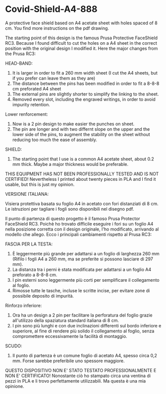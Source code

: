 # Covid-Shield-A4-888
A protective face shield based on A4 acetate sheet with holes spaced of 8 cm. You find more instructions on the pdf drawing.

The starting point of this design is the famous Prusa Protective FaceShield RC3. Because I found difficult to cut the holes on a A4 sheet in the correct position with the original design I modified it.
Here the major changes from the Prusa RC3:

HEAD-BAND:
1) It is larger in order to fit a 260 mm width sheet (I cut the A4 sheets, but if you prefer can leave them as they are)
2) The distance between the pins has been modified in order to fit a 8-8-8 cm preforated A4 sheet
3) The external pins are slightly shorter to simplify the linking to the sheet.
4) Removed every slot, including the engraved writings, in order to avoid impurity retention.

Lower renforcement:
1) Now is a 2 pin design to make easier the punches on sheet.
2) The pin are longer and with two differnt slope on the upper and the lower side of the pins, to augment the stability on the sheet without reducing too much the ease of assembly.

SHIELD:
1) The starting point that I use is a common A4 acetate sheet, about 0.2 mm thick. Maybe a major thickness would be preferable.

THIS EQUIPMENT HAS NOT BEEN PROFESSIONALLY TESTED AND IS NOT CERTIFIED! Nevertheless I printed about twenty pieces in PLA and I find it usable, but this is just my opinion.

VERSIONE ITALIANA: 

 Visiera protettiva basata su foglio A4 in acetato con fori distanziati di 8 cm. Le istruzioni per tagliare i fogli sono disponibili     nel disegno pdf.

Il punto di partenza di questo progetto è il famoso Prusa Protector FaceShield RC3. Poichè ho trovato difficile eseguire i fori su un foglio A4 nella posizione corretta con il design originale, l'ho modificato, arrivando al modello che allego.
Ecco i principali cambiamenti rispetto al Prusa RC3:

FASCIA PER LA TESTA:
1) È leggermente più grande per adattarsi a un foglio di larghezza 260 mm (Rifilo i fogli A4 a 260 mm, ma se preferite si possono lasciare di 297 mm).
2) La distanza tra i perni è stata modificata per adattarsi a un foglio A4 preforato a 8-8-8 cm.
3) I pin esterni sono leggermente più corti per semplificare il collegamento al foglio.
4) Rimosse tutte le tasche, incluse le scritte incise, per evitare zone di possibile deposito di impurità.

Rinforzo inferiore:
1) Ora ha un design a 2 pin per facilitare la perforatura del foglio grazie all'utilizzo della spaziatura standard italiana di 8 cm.
2) I pin sono più lunghi e con due inclinazioni differenti sul bordo inferiore e superiore, al fine di rendere più solido il collegamento al foglio, senza compromettere eccessivamente la facilità di montaggio.

SCUDO:
1) Il punto di partenza è un comune foglio di acetato A4, spesso circa 0,2 mm. Forse sarebbe preferibile uno spessore maggiore.

QUESTO DISPOSITIVO NON E' STATO TESTATO PROFESSIONALMENTE E NON E' CERTIFICATO! Nonostante ciò ho stampato circa una ventina di pezzi in PLA e li trovo perfettamente utilizzabili. Ma questa è una mia opinione.



